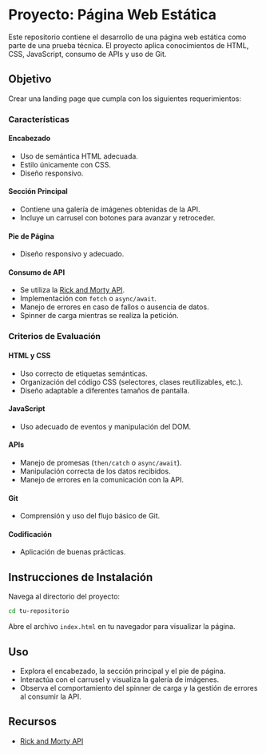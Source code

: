 # Proyecto: Página Web Estática

Este repositorio contiene el desarrollo de una página web estática como parte de una prueba técnica. El proyecto aplica conocimientos de HTML, CSS, JavaScript, consumo de APIs y uso de Git.

## Objetivo
Crear una landing page que cumpla con los siguientes requerimientos:

### Características

#### Encabezado
- Uso de semántica HTML adecuada.
- Estilo únicamente con CSS.
- Diseño responsivo.

#### Sección Principal
- Contiene una galería de imágenes obtenidas de la API.
- Incluye un carrusel con botones para avanzar y retroceder.

#### Pie de Página
- Diseño responsivo y adecuado.

#### Consumo de API
- Se utiliza la [Rick and Morty API](https://rickandmortyapi.com/).
- Implementación con `fetch` o `async/await`.
- Manejo de errores en caso de fallos o ausencia de datos.
- Spinner de carga mientras se realiza la petición.

### Criterios de Evaluación

#### HTML y CSS
- Uso correcto de etiquetas semánticas.
- Organización del código CSS (selectores, clases reutilizables, etc.).
- Diseño adaptable a diferentes tamaños de pantalla.

#### JavaScript
- Uso adecuado de eventos y manipulación del DOM.

#### APIs
- Manejo de promesas (`then/catch` o `async/await`).
- Manipulación correcta de los datos recibidos.
- Manejo de errores en la comunicación con la API.

#### Git
- Comprensión y uso del flujo básico de Git.

#### Codificación
- Aplicación de buenas prácticas.

## Instrucciones de Instalación
Navega al directorio del proyecto:
   ```bash
   cd tu-repositorio
   ```
Abre el archivo `index.html` en tu navegador para visualizar la página.

## Uso
- Explora el encabezado, la sección principal y el pie de página.
- Interactúa con el carrusel y visualiza la galería de imágenes.
- Observa el comportamiento del spinner de carga y la gestión de errores al consumir la API.

## Recursos
- [Rick and Morty API](https://rickandmortyapi.com/)

